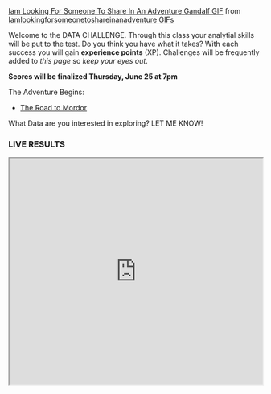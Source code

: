 <div class="tenor-gif-embed" data-postid="15651459" data-share-method="host" data-width="100%" data-aspect-ratio="1.8721804511278197"><a href="https://tenor.com/view/iam-looking-for-someone-to-share-in-an-adventure-gandalf-ian-mc-kellen-lord-of-the-rings-gif-15651459">Iam Looking For Someone To Share In An Adventure Gandalf GIF</a> from <a href="https://tenor.com/search/iamlookingforsomeonetoshareinanadventure-gifs">Iamlookingforsomeonetoshareinanadventure GIFs</a></div><script type="text/javascript" async src="https://tenor.com/embed.js"></script>

Welcome to the DATA CHALLENGE. Through this class your analytial skills will be put to the test. Do you think you have what it takes? With each success you will gain **experience points** (XP).  Challenges will be frequently added to *this page* so *keep your eyes out*.

**Scores will be finalized Thursday, June 25 at 7pm**

The Adventure Begins: 
* [The Road to Mordor](challenge1.md)

What Data are you interested in exploring? LET ME KNOW! 

### LIVE RESULTS 
<iframe src="https://docs.google.com/spreadsheets/d/e/2PACX-1vR8navs3iONKydMuhkqLtK1l56-krIcs1_5F6PkLQqul0ojMiw6aMBVpDbjJsH1fjJAR3RXZUW3-j7U/pubhtml?gid=1362413214&amp;single=true&amp;widget=true&amp;headers=false" width="100%" height = "450"></iframe>
 

